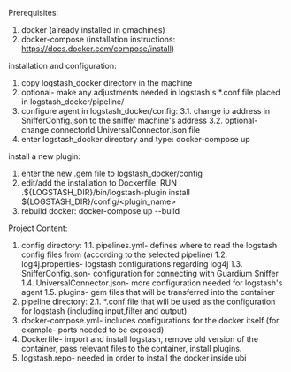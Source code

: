 Prerequisites:
1. docker (already installed in gmachines)
2. docker-compose (installation instructions: https://docs.docker.com/compose/install)



installation and configuration:
1. copy logstash_docker directory in the machine
2. optional- make any adjustments needed in logstash's *.conf file placed in logstash_docker/pipeline/
3. configure agent in logstash_docker/config:
    3.1. change ip address in SnifferConfig.json to the sniffer machine's address
    3.2. optional- change connectorId UniversalConnector.json file
3. enter logstash_docker directory and type: docker-compose up

  

install a new plugin:
1. enter the new .gem file to logstash_docker/config
2. edit/add the installation to Dockerfile:
    RUN .${LOGSTASH_DIR}/bin/logstash-plugin install ${LOGSTASH_DIR}/config/<plugin_name>
3. rebuild docker: docker-compose up --build


Project Content:
1. config directory:
	1.1. pipelines.yml- defines where to read the logstash config files from (according to the selected pipeline)
	1.2. log4j.properties- logstash configurations regarding log4j
	1.3. SnifferConfig.json- configuration for connecting with Guardium Sniffer
	1.4. UniversalConnector.json- more configuration needed for logstash's agent
	1.5. plugins- gem files that will be transferred into the container
2. pipeline directory:
	2.1. *.conf file that will be used as the configuration for logstash (including input,filter and output)
3. docker-compose.yml- includes configurations for the docker itself (for example- ports needed to be exposed)
4. Dockerfile- import and install logstash, remove old version of the container, pass relevant files to the container, install plugins.
5. logstash.repo- needed in order to install the docker inside ubi